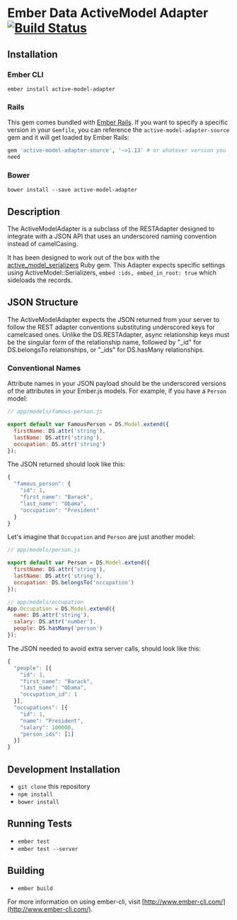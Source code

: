 # Ember Data ActiveModel Adapter [![Build Status](https://travis-ci.org/ember-data/active-model-adapter.svg?branch=master)](https://travis-ci.org/ember-data/active-model-adapter)

## Installation

### Ember CLI

`ember install active-model-adapter`

### Rails

This gem comes bundled with [Ember
Rails](https://github.com/emberjs/ember-rails). If you want to specify a
specific version in your `Gemfile`, you can reference the
`active-model-adapter-source` gem and it will get loaded by Ember Rails:

```ruby
gem 'active-model-adapter-source', '~>1.13' # or whatever version you
need
```

### Bower

`bower install --save active-model-adapter`

## Description

The ActiveModelAdapter is a subclass of the RESTAdapter designed to integrate
with a JSON API that uses an underscored naming convention instead of camelCasing.

It has been designed to work out of the box with the
[active\_model\_serializers](http://github.com/rails-api/active_model_serializers)
Ruby gem. This Adapter expects specific settings using ActiveModel::Serializers,
`embed :ids, embed_in_root: true` which sideloads the records.

## JSON Structure

The ActiveModelAdapter expects the JSON returned from your server to follow
the REST adapter conventions substituting underscored keys for camelcased ones.
Unlike the DS.RESTAdapter, async relationship keys must be the singular form
of the relationship name, followed by "_id" for DS.belongsTo relationships,
or "_ids" for DS.hasMany relationships.

### Conventional Names

Attribute names in your JSON payload should be the underscored versions of
the attributes in your Ember.js models.
For example, if you have a `Person` model:

```js
// app/models/famous-person.js

export default var FamousPerson = DS.Model.extend({
  firstName: DS.attr('string'),
  lastName: DS.attr('string'),
  occupation: DS.attr('string')
});
```

The JSON returned should look like this:

```js
{
  "famous_person": {
    "id": 1,
    "first_name": "Barack",
    "last_name": "Obama",
    "occupation": "President"
  }
}
```

Let's imagine that `Occupation`  and `Person` are just another model:

```js
// app/models/person.js

export default var Person = DS.Model.extend({
  firstName: DS.attr('string'),
  lastName: DS.attr('string'),
  occupation: DS.belongsTo('occupation')
});

// app/models/occupation
App.Occupation = DS.Model.extend({
  name: DS.attr('string'),
  salary: DS.attr('number'),
  people: DS.hasMany('person')
});
```

The JSON needed to avoid extra server calls, should look like this:

```js
{
  "people": [{
    "id": 1,
    "first_name": "Barack",
    "last_name": "Obama",
    "occupation_id": 1
  }],
  "occupations": [{
    "id": 1,
    "name": "President",
    "salary": 100000,
    "person_ids": [1]
  }]
}
```

## Development Installation

* `git clone` this repository
* `npm install`
* `bower install`

## Running Tests

* `ember test`
* `ember test --server`

## Building

* `ember build`

For more information on using ember-cli, visit [http://www.ember-cli.com/](http://www.ember-cli.com/).
